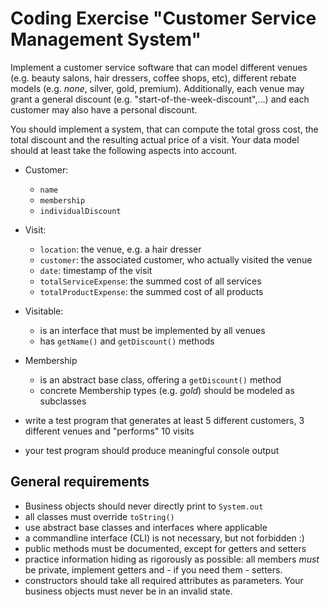 # Coding Exercise "Customer Service Management System"

Implement a customer service software that can model different venues (e.g. beauty salons, hair dressers, coffee shops, etc), different rebate models (e.g. _none_, silver, gold, premium).
Additionally, each venue may grant a general discount (e.g. "start-of-the-week-discount",...) and each customer may also have a personal discount.

You should implement a system, that can compute the total gross cost, the total discount and the resulting actual price of a visit. Your data model should at least take the following aspects 
into account. 

- Customer:
    - `name`
    - `membership`
    - `individualDiscount`
    
- Visit: 
    - `location`: the venue, e.g. a hair dresser
    - `customer`: the associated customer, who actually visited the venue
    - `date`: timestamp of the visit
    - `totalServiceExpense`: the summed cost of all services
    - `totalProductExpense`: the summed cost of all products
    
- Visitable:
    - is an interface that must be implemented by all venues
    - has `getName()` and `getDiscount()` methods
    
- Membership
    - is an abstract base class, offering a `getDiscount()` method
    - concrete Membership types (e.g. _gold_) should be modeled as subclasses

- write a test program that generates at least 5 different customers, 3 different venues and "performs" 10 visits
- your test program should produce meaningful console output


## General requirements
- Business objects should never directly print to `System.out`
- all classes must override `toString()` 
- use abstract base classes and interfaces where applicable
- a commandline interface (CLI) is not necessary, but not forbidden :)
- public methods must be documented, except for getters and setters
- practice information hiding as rigorously as possible: all members _must_ be private, implement getters and - if you need them - setters.
- constructors should take all required attributes as parameters. Your business objects must never be in an invalid state.
